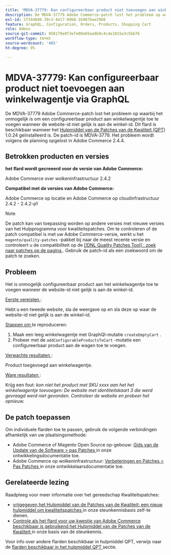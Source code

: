 ```yaml
---
title: 'MDVA-37779: Kan configureerbaar product niet toevoegen aan winkelwagentje via GraphQL'
description: De MDVA-37779 Adobe Commerce-patch lost het probleem op waarbij het onmogelijk is om een configureerbaar product aan winkelwagentje toe te voegen wanneer de website-id niet gelijk is aan de winkel-id. Deze patch is beschikbaar wanneer [Quality Patches Tool (QPT)] (/help/announcements/adobe-commerce-announcements/magento-quality-patches-released-new-tool-to-self-serve-quality-patches.md) 1.0.24 is geïnstalleerd. De patch-id is MDVA-3779. Het probleem wordt volgens de planning opgelost in Adobe Commerce 2.4.4. 
exl-id: 5f344896-39c3-4e17-89b8-1b987bae2968
feature: GraphQL, Configuration, Orders, Products, Shopping Cart
role: Admin
source-git-commit: 958179e0f3efe08e65ea8b0c4c4e1015e3c5bb76
workflow-type: tm+mt
source-wordcount: '465'
ht-degree: 0%

---
```


# MDVA-37779: Kan configureerbaar product niet toevoegen aan winkelwagentje via GraphQL

De MDVA-37779 Adobe Commerce-patch lost het probleem op waarbij het onmogelijk is om een configureerbaar product aan winkelwagentje toe te voegen wanneer de website-id niet gelijk is aan de winkel-id. Dit flard is beschikbaar wanneer het [ Hulpmiddel van de Patches van de Kwaliteit (QPT) ](/help/announcements/adobe-commerce-announcements/magento-quality-patches-released-new-tool-to-self-serve-quality-patches.md) 1.0.24 geïnstalleerd is. De patch-id is MDVA-3779. Het probleem wordt volgens de planning opgelost in Adobe Commerce 2.4.4.

## Betrokken producten en versies

**het flard wordt gecreeerd voor de versie van Adobe Commerce:**

Adobe Commerce over wolkeninfrastructuur 2.4.2

**Compatibel met de versies van Adobe Commerce:**

Adobe Commerce op locatie en Adobe Commerce op cloudinfrastructuur 2.4.2 - 2.4.2-p1

>[!NOTE]
>
>De patch kan van toepassing worden op andere versies met nieuwe versies van het Hulpprogramma voor kwaliteitspatches. Om te controleren of de patch compatibel is met uw Adobe Commerce-versie, werkt u het `magento/quality-patches` -pakket bij naar de meest recente versie en controleert u de compatibiliteit op de [[!DNL Quality Patches Tool] : zoek naar patches op de pagina ](https://devdocs.magento.com/quality-patches/tool.html#patch-grid) . Gebruik de patch-id als een zoekwoord om de patch te zoeken.

## Probleem

Het is onmogelijk configureerbaar product aan het winkelwagentje toe te voegen wanneer de website-id niet gelijk is aan de winkel-id.

<u> Eerste vereisten </u>:

Hebt u een tweede website, sla de weergave op en sla deze op waar de website-id niet gelijk is aan de winkel-id.

<u> Stappen om </u> te reproduceren:

1. Maak een leeg winkelwagentje met GraphQl-mutatie `createEmptyCart` .
1. Probeer met de `addConfigurableProductsToCart` -mutatie een configureerbaar product aan de wagen toe te voegen.

<u> Verwachte resultaten </u>:

Product toegevoegd aan winkelwagentje.

<u> Ware resultaten </u>:

Krijg een fout: *kon niet het product met SKU xxxx aan het het winkelwagentje toevoegen: De website met identiteitskaart 3 die werd gevraagd werd niet gevonden. Controleer de website en probeer het opnieuw.*

## De patch toepassen

Om individuele flarden toe te passen, gebruik de volgende verbindingen afhankelijk van uw plaatsingsmethode:

* Adobe Commerce of Magento Open Source op-gebouw: [ Gids van de Update van de Software > pas Patches ](https://devdocs.magento.com/guides/v2.4/comp-mgr/patching/mqp.html) in onze ontwikkelingsdocumentatie toe.
* Adobe Commerce op wolkeninfrastructuur: [ Verbeteringen en Patches > Pas Patches ](https://devdocs.magento.com/cloud/project/project-patch.html) in onze ontwikkelaarsdocumentatie toe.


## Gerelateerde lezing

Raadpleeg voor meer informatie over het gereedschap Kwaliteitspatches:

* [ vrijgegeven het Hulpmiddel van de Patches van de Kwaliteit: een nieuw hulpmiddel om kwaliteitspatches ](/help/announcements/adobe-commerce-announcements/magento-quality-patches-released-new-tool-to-self-serve-quality-patches.md) in onze steunkennisbasis zelf-te dienen.
* [ Controle als het flard voor uw kwestie van Adobe Commerce beschikbaar is gebruikend het Hulpmiddel van de Patches van de Kwaliteit ](/help/support-tools/patches-available-in-qpt-tool/check-patch-for-magento-issue-with-magento-quality-patches.md) in onze basis van de steunkennis.

Voor info over andere flarden beschikbaar in hulpmiddel QPT, verwijs naar de [ flarden beschikbaar in het hulpmiddel QPT ](https://support.magento.com/hc/en-us/sections/360010506631-Patches-available-in-QPT-tool-) sectie.
